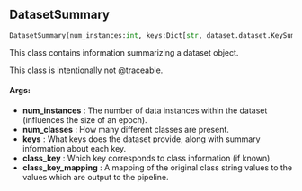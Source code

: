 ## DatasetSummary
```python
DatasetSummary(num_instances:int, keys:Dict[str, dataset.dataset.KeySummary], num_classes:Union[int, NoneType]=None, class_key_mapping:Union[Dict[str, Any], NoneType]=None, class_key:Union[str, NoneType]=None)
```
This class contains information summarizing a dataset object.

This class is intentionally not @traceable.


#### Args:

* **num_instances** :  The number of data instances within the dataset (influences the size of an epoch).
* **num_classes** :  How many different classes are present.
* **keys** :  What keys does the dataset provide, along with summary information about each key.
* **class_key** :  Which key corresponds to class information (if known).
* **class_key_mapping** :  A mapping of the original class string values to the values which are output to the pipeline.